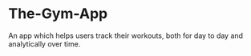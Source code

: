 # The-Gym-App
 An app which helps users track their workouts, both for day to day and analytically over time.
